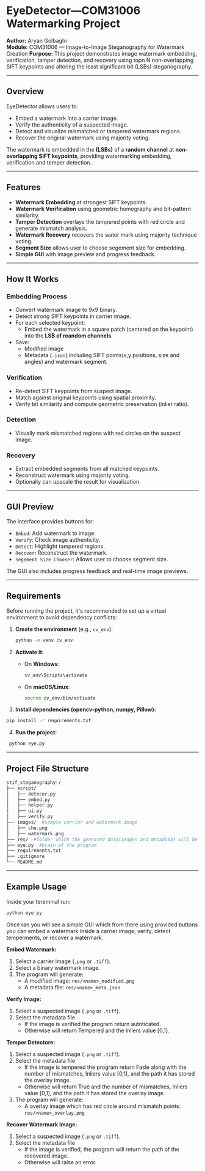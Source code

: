 # EyeDetector—COM31006 Watermarking Project

**Author:** Aryan Golbaghi  
**Module:** COM31006 — Image-to-Image Steganography for Watermark Creation
**Purpose:** This project demonstrates image watermark embedding, verification, tamper detection, and recovery using topn N non-overlapping SIFT keypoints and altering the least significant bit (LSBs) steganography.


---

## Overview

EyeDetector allows users to:
- Embed a watermark into a carrier image.
- Verify the authenticity of a suspected image.
- Detect and visualize mismatched or tampered watermark regions.
- Recover the original watermark using majority voting.

The watermark is embedded in the **(LSBs)** of a **random channel** at **non-overlapping SIFT keypoints**, providing watermarking embedding, verification and temper detection.

---

## Features

- **Watermark Embedding** at strongest SIFT keypoints.
- **Watermark Verification** using geometric homography and bit-pattern similarity.
- **Tamper Detection** overlays the tempered points with red circle and generate mismatch analysis.
- **Watermark Recovery** recovers the water mark using majority technique voting.
- **Segment Size** allows user to choose segement size for embedding.
- **Simple GUI** with image preview and progress feedback.

---

## How It Works

### Embedding Process
- Convert watermark image to 9x9 binary.
- Detect strong SIFT keypoints in carrier image.
- For each selected keypoint:
  - Embed the watermark in a square patch (centered on the keypoint) into the **LSB of reandom channels**.
- Save:
  - Modified image
  - Metadata (`.json`) including SIFT points(x,y positions, size and angles) and watermark segment.

### Verification
- Re-detect SIFT keypoints from suspect image.
- Match against original keypoints using spatial proximity.
- Verify bit similarity and compute geometric preservation (inlier ratio).

### Detection
- Visually mark mismatched regions with red circles on the suspect image.

### Recovery
- Extract embedded segments from all matched keypoints.
- Reconstruct watermark using majority voting.
- Optionally can upscale the result for visualization.

---

## GUI Preview

The interface provides buttons for:
- `Embed`: Add watermark to image.
- `Verify`: Check image authenticity.
- `Detect`: Highlight tampered regions.
- `Recover`: Reconstruct the watermark.
- `Segement Size Chooser`: Allows user to choose segment size.

The GUI also includes progress feedback and real-time image previews.

---

## Requirements
Before running the project, it's recommended to set up a virtual environment to avoid dependency conflicts:

1. **Create the environment** (e.g., `cv_env`):
   ```bash
   python -m venv cv_env
   ```
2. **Activate it:**

   - On **Windows**:
     ```bash
     cv_env\Scripts\activate
     ```

   - On **macOS/Linux**:
     ```bash
     source cv_env/bin/activate
     ```



3. **Install dependencies (opencv-python, numpy, Pillow):**
```bash
pip install -r requirements.txt
```
4. **Run the project:**
```bash
 python eye.py
```
---
## Project File Structure

```bash
stif_steganography-/
├── script/
│   ├── detecor.py
│   ├── embed.py
│   ├── helper.py
│   ├── ui.py
│   ├── verify.py
├── images/  #sample carrier and watermark image
│   ├── che.png
│   ├── watermark.png
├── res/  #folder which the genrated data(images and metadata) will be stored at (if not there will be created automatically)
├── eye.py  #brain of the program
├── requirements.txt
├── .gitignore
└── README.md
```

---
## Example Usage
Inside your tereminal run:
```bash
python eye.py
```

Once ran you will see a simple GUI which from there using provided buttons you can embed a watermark inside a carrier image, verify, detect temperments, or recover a watermark.


**Embed Watermark:**

1. Select a carrier image (`.png` or `.tiff`).
2. Select a binary watermark image.
3. The program will generate:
   - A modified image: `res/<name>_modified.png`
   - A metadata file: `res/<name>_meta.json`

**Verify Image:**
1. Select a suspected image (`.png` or `.tiff`).
2. Select the metadata file
    - If the image is verified the program return autnticated.
    - Otherwise will return Tempered and the Inliers value [0,1].



**Temper Detectore:**
1. Select a suspected image (`.png` or `.tiff`).
2. Select the metadata file
    - If the image is tempered the program return Fasle along with the number of mismatches, Inliers value [0,1], and the path it has stored the overlay image.
    - Otherwise will return True and the number of mismatches, Inliers value [0,1], and the path it has stored the overlay image.
3. The program will generate:
   - A overlay image which has red circle around mismatch points: `res/<name>_overlay.png`


**Recover Watermark Image:**
1. Select a suspected image (`.png` or `.tiff`).
2. Select the metadata file
    - If the image is verified, the program will return the path of the recovered image.
    - Otherwise will raise an error.


